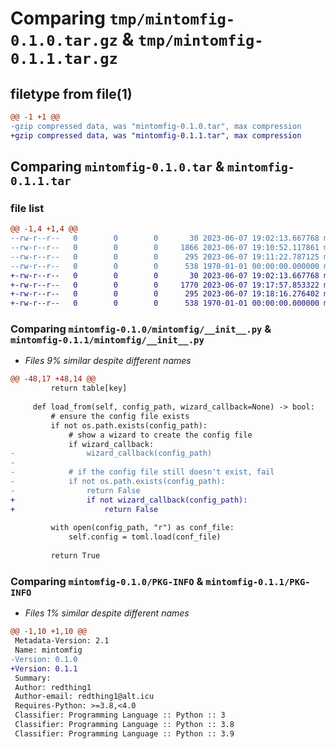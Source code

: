 # Comparing `tmp/mintomfig-0.1.0.tar.gz` & `tmp/mintomfig-0.1.1.tar.gz`

## filetype from file(1)

```diff
@@ -1 +1 @@
-gzip compressed data, was "mintomfig-0.1.0.tar", max compression
+gzip compressed data, was "mintomfig-0.1.1.tar", max compression
```

## Comparing `mintomfig-0.1.0.tar` & `mintomfig-0.1.1.tar`

### file list

```diff
@@ -1,4 +1,4 @@
--rw-r--r--   0        0        0       30 2023-06-07 19:02:13.667768 mintomfig-0.1.0/README.md
--rw-r--r--   0        0        0     1866 2023-06-07 19:10:52.117861 mintomfig-0.1.0/mintomfig/__init__.py
--rw-r--r--   0        0        0      295 2023-06-07 19:11:22.787125 mintomfig-0.1.0/pyproject.toml
--rw-r--r--   0        0        0      538 1970-01-01 00:00:00.000000 mintomfig-0.1.0/PKG-INFO
+-rw-r--r--   0        0        0       30 2023-06-07 19:02:13.667768 mintomfig-0.1.1/README.md
+-rw-r--r--   0        0        0     1770 2023-06-07 19:17:57.853322 mintomfig-0.1.1/mintomfig/__init__.py
+-rw-r--r--   0        0        0      295 2023-06-07 19:18:16.276402 mintomfig-0.1.1/pyproject.toml
+-rw-r--r--   0        0        0      538 1970-01-01 00:00:00.000000 mintomfig-0.1.1/PKG-INFO
```

### Comparing `mintomfig-0.1.0/mintomfig/__init__.py` & `mintomfig-0.1.1/mintomfig/__init__.py`

 * *Files 9% similar despite different names*

```diff
@@ -48,17 +48,14 @@
         return table[key]
 
     def load_from(self, config_path, wizard_callback=None) -> bool:
         # ensure the config file exists
         if not os.path.exists(config_path):
             # show a wizard to create the config file
             if wizard_callback:
-                wizard_callback(config_path)
-
-            # if the config file still doesn't exist, fail
-            if not os.path.exists(config_path):
-                return False
+                if not wizard_callback(config_path):
+                    return False
 
         with open(config_path, "r") as conf_file:
             self.config = toml.load(conf_file)
 
         return True
```

### Comparing `mintomfig-0.1.0/PKG-INFO` & `mintomfig-0.1.1/PKG-INFO`

 * *Files 1% similar despite different names*

```diff
@@ -1,10 +1,10 @@
 Metadata-Version: 2.1
 Name: mintomfig
-Version: 0.1.0
+Version: 0.1.1
 Summary: 
 Author: redthing1
 Author-email: redthing1@alt.icu
 Requires-Python: >=3.8,<4.0
 Classifier: Programming Language :: Python :: 3
 Classifier: Programming Language :: Python :: 3.8
 Classifier: Programming Language :: Python :: 3.9
```

